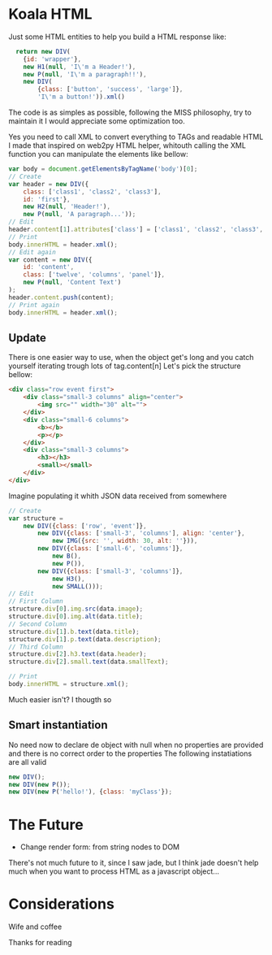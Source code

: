 Koala HTML
==========

Just some HTML entities to help you build a HTML response like:

```javascript
  return new DIV(
    {id: 'wrapper'},
    new H1(null, 'I\'m a Header!'),
    new P(null, 'I\'m a paragraph!!'),
    new DIV(
        {class: ['button', 'success', 'large']},
        'I\'m a button!')).xml()
```

The code is as simples as possible, following the MISS philosophy, try to maintain it
I would appreciate some optimization too.

Yes you need to call XML to convert everything to TAGs and readable HTML
I made that inspired on web2py HTML helper, whitouth calling the XML function you can manipulate the elements like bellow:

```javascript
var body = document.getElementsByTagName('body')[0];
// Create
var header = new DIV({
    class: ['class1', 'class2', 'class3'],
    id: 'first'},
    new H2(null, 'Header!'),
    new P(null, 'A paragraph...'));
// Edit
header.content[1].attributes['class'] = ['class1', 'class2', 'class3', 'class4'];
// Print
body.innerHTML = header.xml();
// Edit again
var content = new DIV({
    id: 'content',
    class: ['twelve', 'columns', 'panel']},
    new P(null, 'Content Text')
);
header.content.push(content);
// Print again
body.innerHTML = header.xml();
```

Update
------

There is one easier way to use, when the object get's long and you catch yourself iterating trough lots of tag.content[n]
Let's pick the structure bellow:

```html
<div class="row event first">
    <div class="small-3 columns" align="center">
        <img src="" width="30" alt="">
    </div>
    <div class="small-6 columns">
        <b></b>
        <p></p>
    </div>
    <div class="small-3 columns">
        <h3></h3>
        <small></small>
    </div>
</div>
```

Imagine populating it whith JSON data received from somewhere

```javascript
// Create
var structure = 
    new DIV({class: ['row', 'event']},
        new DIV({class: ['small-3', 'columns'], align: 'center'},
            new IMG({src: '', width: 30, alt: ''})),
        new DIV({class: ['small-6', 'columns']},
            new B(),
            new P()),
        new DIV({class: ['small-3', 'columns']},
            new H3(),
            new SMALL()));
// Edit            
// First Column
structure.div[0].img.src(data.image);
structure.div[0].img.alt(data.title);
// Second Column
structure.div[1].b.text(data.title);
structure.div[1].p.text(data.description);
// Third Column
structure.div[2].h3.text(data.header);
structure.div[2].small.text(data.smallText);

// Print
body.innerHTML = structure.xml();
```
Much easier isn't?
I thougth so

Smart instantiation
-------------------

No need now to declare de object with null when no properties are provided and there is no correct order to the properties
The following instatiations are all valid

```javascript
new DIV();
new DIV(new P());
new DIV(new P('hello!'), {class: 'myClass'});
```

The Future
==========

 - Change render form: from string nodes to DOM 
 
There's not much future to it, since I saw jade, but I think jade doesn't help much when you want to process HTML as a javascript object...

Considerations
==============

Wife and coffee

Thanks for reading
